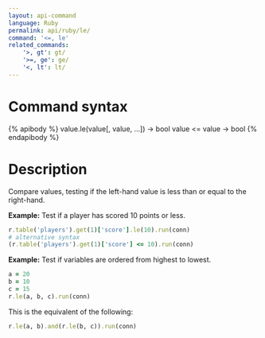 ```yaml
---
layout: api-command
language: Ruby
permalink: api/ruby/le/
command: '<=, le'
related_commands:
    '>, gt': gt/
    '>=, ge': ge/
    '<, lt': lt/
---
```


# Command syntax #

{% apibody %}
value.le(value[, value, ...]) &rarr; bool
value <= value &rarr; bool
{% endapibody %}

# Description #

Compare values, testing if the left-hand value is less than or equal to the right-hand.

__Example:__ Test if a player has scored 10 points or less.

```rb
r.table('players').get(1)['score'].le(10).run(conn)
# alternative syntax
(r.table('players').get(1)['score'] <= 10).run(conn)
```

__Example:__ Test if variables are ordered from highest to lowest.

```rb
a = 20
b = 10
c = 15
r.le(a, b, c).run(conn)
```

This is the equivalent of the following:

```rb
r.le(a, b).and(r.le(b, c)).run(conn)
```
